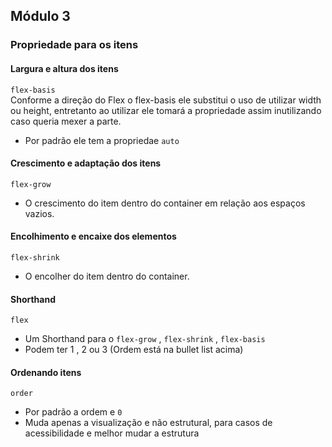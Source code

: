 ## Módulo 3

### Propriedade para os itens

#### Largura e altura dos itens

`flex-basis`  
Conforme a direção do Flex o flex-basis ele substitui o uso de utilizar width ou height, entretanto ao utilizar ele tomará a propriedade assim inutilizando caso queria mexer a parte.

- Por padrão ele tem a propriedae `auto`

#### Crescimento e adaptação dos itens
`flex-grow`
- O crescimento do item dentro do container em relação aos espaços vazios.

#### Encolhimento e encaixe dos elementos
`flex-shrink`
- O encolher do item dentro do container.

#### Shorthand
`flex`
- Um Shorthand para o `flex-grow` , `flex-shrink` , `flex-basis`
- Podem ter 1 , 2 ou 3 (Ordem está na bullet list acima)

#### Ordenando itens
`order`
- Por padrão a ordem e `0`
- Muda apenas a visualização e não estrutural, para casos de acessibilidade e melhor mudar a estrutura